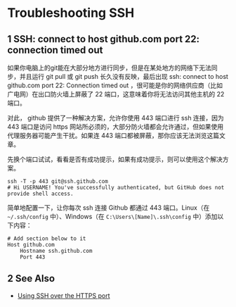 
# Troubleshooting SSH


## 1 SSH: connect to host github.com port 22: connection timed out


如果你电脑上的git能在大部分地方进行同步，但是在某处地方的网络下无法同步，并且运行 git pull 或 git push 长久没有反映，最后出现 ssh: connect to host github.com port 22: Connection timed out ，很可能是你的网络供应商（比如广电网）在出口防火墙上屏蔽了 22 端口，这意味着你将无法访问其他主机的 22 端口。

对此， github 提供了一种解决方案，允许你使用 443 端口进行 ssh 连接，因为 443 端口是访问 https 网站所必须的，大部分防火墙都会允许通过，但如果使用代理服务器可能产生干扰。如果连 443 端口都被屏蔽，那你应该无法浏览这篇文章。

先换个端口试试，看看是否有成功提示，如果有成功提示，则可以使用这个解决方案。
```
ssh -T -p 443 git@ssh.github.com
# Hi USERNAME! You've successfully authenticated, but GitHub does not provide shell access.
```

简单地配置一下，让你每次 ssh 连接 Github 都通过 443 端口。Linux（在 `~/.ssh/config` 中）、Windows（在 `C:\Users\[Name]\.ssh\config` 中）添加以下内容：
```
# Add section below to it
Host github.com
	Hostname ssh.github.com
	Port 443
```

## 2 See Also
- [Using SSH over the HTTPS port](https://docs.github.com/en/authentication/troubleshooting-ssh/using-ssh-over-the-https-port)